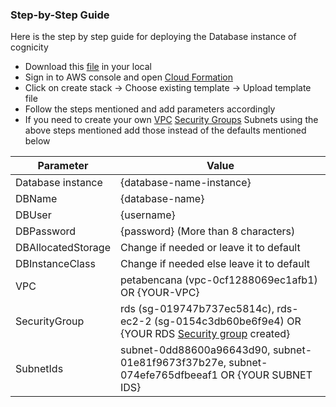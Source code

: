 ### Step-by-Step Guide

Here is the step by step guide for deploying the Database instance of cognicity

- Download this [file](https://github.com/Climate-Emergency-Software-Alliance/cognicity-docs/blob/main/templates/rds.yml) in your local 
- Sign in to AWS console and open [Cloud  Formation](https://ap-southeast-1.console.aws.amazon.com/cloudformation/home?region=ap-southeast-1#/stacks?filteringText=&filteringStatus=active&viewNested=true) 
- Click on create stack -> Choose existing template -> Upload template file
- Follow the steps mentioned and add parameters accordingly
- If you need to create your own [VPC](https://github.com/Climate-Emergency-Software-Alliance/cognicity-docs/blob/main/templates/vpc.yml) [Security Groups](https://github.com/Climate-Emergency-Software-Alliance/cognicity-docs/blob/main/docs/security-group.md) Subnets using the above steps mentioned add those instead of the defaults mentioned below
  
| Parameter           | Value                                            |
|---------------------|--------------------------------------------------|
| Database instance   | {database-name-instance}                         |
| DBName              | {database-name}                                  |
| DBUser              | {username}                                       |
| DBPassword          | {password} (More than 8 characters)              |
| DBAllocatedStorage  | Change if needed or leave it to default          |
| DBInstanceClass     | Change if needed else leave it to default        |
| VPC                 | petabencana (vpc-0cf1288069ec1afb1) OR {YOUR-VPC}        |
| SecurityGroup       | rds (sg-019747b737ec5814c), rds-ec2-2 (sg-0154c3db60be6f9e4) OR {YOUR RDS [Security group](https://github.com/Climate-Emergency-Software-Alliance/cognicity-docs/blob/main/docs/security-group.md)  created} |
| SubnetIds           | subnet-0dd88600a96643d90, subnet-01e81f9673f37b27e, subnet-074efe765dfbeeaf1  OR {YOUR SUBNET IDS}|

